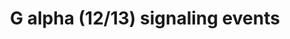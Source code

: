 ---
annotations:
- type: Pathway Ontology
  value: G protein mediated signaling pathway via Galpha12/Galpha13 family
authors:
- ReactomeTeam
- DeSl
- Eweitz
description: The G12/13 family is probably the least well characterized subtype, partly
  because G12/13 coupling is difficult to determine when compared with the other subtypes
  which predominantly rely on assay technologies that measure intracellular calcium.
  The G12/13 family are best known for their involvement in the processes of cell
  proliferation and morphology, such as stress fiber and focal adhesion formation.
  Interactions with Rho guanine nucleotide exchange factors (RhoGEFs)  are thought
  to mediate many of these processes. (Buhl et al.1995, Sugimoto et al. 2003). Activation
  of Rho or the regulation of events through Rho is often taken as evidence of G12/13
  signaling. Receptors that are coupled with G12/13 invariably couple with one or
  more other G protein subtypes, usually Gq.  View original pathway at [http://www.reactome.org/PathwayBrowser/#DIAGRAM=416482
  Reactome].
last-edited: 2021-05-07
organisms:
- Homo sapiens
redirect_from:
- /index.php/Pathway:WP4426
- /instance/WP4426
schema-jsonld:
- '@context': https://schema.org/
  '@id': https://wikipathways.github.io/pathways/WP4426.html
  '@type': Dataset
  creator:
    '@type': Organization
    name: WikiPathways
  description: The G12/13 family is probably the least well characterized subtype,
    partly because G12/13 coupling is difficult to determine when compared with the
    other subtypes which predominantly rely on assay technologies that measure intracellular
    calcium. The G12/13 family are best known for their involvement in the processes
    of cell proliferation and morphology, such as stress fiber and focal adhesion
    formation. Interactions with Rho guanine nucleotide exchange factors (RhoGEFs)  are
    thought to mediate many of these processes. (Buhl et al.1995, Sugimoto et al.
    2003). Activation of Rho or the regulation of events through Rho is often taken
    as evidence of G12/13 signaling. Receptors that are coupled with G12/13 invariably
    couple with one or more other G protein subtypes, usually Gq.  View original pathway
    at [http://www.reactome.org/PathwayBrowser/#DIAGRAM=416482 Reactome].
  keywords:
  - G12/13:Heterotrimeric G-protein G12/13 (inactive).
  - 'BTK '
  - 'VAV1 '
  - 'GNA13 '
  - Ligands of GPCRs
  - 'ARHGEF7 '
  - 'GNG7 '
  - 'ARHGEF2 '
  - 'ROCK2 '
  - 'GNA12 '
  - activate
  - 'GNB1 '
  - 'ARHGEF18 '
  - 'FGD1 '
  - 'ARHGEF17 '
  - 'TRIO '
  - p115-RhoGEF
  - RHOA/B/C:GTP
  - 'ADR, NAd '
  - that
  - ARHGEF12
  - 'GNGT1 '
  - G-protein beta-gamma
  - 'NGEF '
  - 'ECT2 '
  - 'OBSCN '
  - 'NAd '
  - 'NET1 '
  - 'GNG8 '
  - 'ADRA1B '
  - G12/13
  - 'FGD3 '
  - 'GNGT2 '
  - 'GNB4 '
  - 'PLEKHG2 '
  - Activated
  - 'GNB5 '
  - BTK
  - 'PREX1 '
  - complexes
  - 'ARHGEF11 '
  - 'ripasudil '
  - 'GNG12 '
  - RHOA:GDP
  - (12/13):LARG
  - 'ROCK1 '
  - PLXNB1
  - G12/13:Heterotrimeric G-protein G12/13 (active).
  - 'ARHGEF10 '
  - 'ARHGEF39 '
  - complex
  - 'GDP '
  - 'ABR '
  - 'RHOA '
  - 'ARHGEF9 '
  - ROCK:RhoA/B/C:GTP
  - Ligand:GPCR
  - G-protein G12/G13
  - (12):GTP
  - ROCK1,ROCK2:ROCKi
  - 'TIAM1 '
  - 'MCF2 '
  - GTP
  - 'SOS1 '
  - 'ADRA1A '
  - 'VAV2 '
  - 'PLXNB1 '
  - 'TIAM2 '
  - 'PLEKHG5 '
  - 'GNG10 '
  - activate G12/13
  - G-protein beta:gamma
  - G alpha (12):BTK
  - 'ARHGEF37 '
  - 'GNG3 '
  - 'ARHGEF26 '
  - G-protein alpha
  - 'TXA2 '
  - 'ARHGEF1 '
  - (13):GTP
  - (12/13):GTP
  - 'ARHGEF35 '
  - 'VAV3 '
  - GDP
  - G alpha (12):Active
  - 'ARHGEF19 '
  - ROCK1,ROCK2
  - 'GNB3 '
  - 'GNG4 '
  - that activate
  - 'ARHGEF16 '
  - 'AKAP13 '
  - 'GNG5 '
  - GPCRs that activate
  - signalling
  - 'FGD4 '
  - ARHGEF1
  - 'ARHGEF33 '
  - 'GNG11 '
  - 'ARHGEF6 '
  - 'ARHGEF40 '
  - 'GNG2 '
  - 'ARHGEF38 '
  - ROCKi
  - (inactive)
  - (12/13):GDP
  - (12/13):LARG:Plexin
  - 'ARHGEF12 '
  - 'KALRN '
  - G13-activated
  - 'ARHGEF15 '
  - 'RASGRF2 '
  - 'ADRA1D '
  - 'SOS2 '
  - Active BTK
  - 'TBXA2R '
  - 'ARHGEF5 '
  - 'GTP '
  - GEFs
  - 'ADR '
  - 'GNB2 '
  - 'ARHGEF4 '
  - 'ARHGEF3 '
  - 'RHOC '
  - B1
  - 'ITSN1 '
  - 'ARHGEF10L '
  - RHOA:GTP
  - 'GNG13 '
  - 'RHOB '
  - 'MCF2L '
  - 'Active BTK '
  - RhoA,B,C:GDP
  - 'ADRA1A,B,D '
  - complexes that
  - 'FGD2 '
  license: CC0
  name: G alpha (12/13) signaling events
seo: CreativeWork
title: G alpha (12/13) signaling events
wpid: WP4426
---